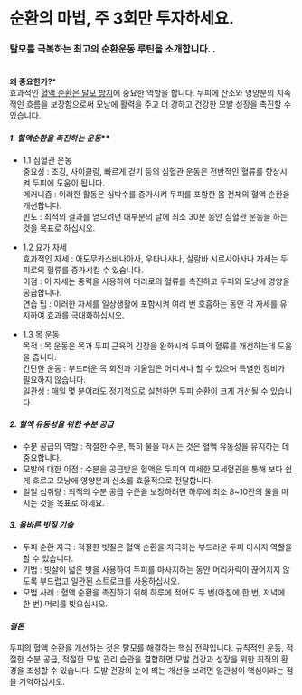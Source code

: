 
# 순환의 마법, 주 3회만 투자하세요.  
### 탈모를 극복하는 최고의 순환운동 루틴을 소개합니다.  .
　  
**왜 중요한가?***  
효과적인 [혈액 순환은 탈모 방지](/m04/m0403/m040302)에 중요한 역할을 합니다. 두피에 산소와 영양분의 지속적인 흐름을 보장함으로써 모낭에 활력을 주고 더 강하고 건강한 모발 성장을 촉진할 수 있습니다.  
  

####  *1.  혈액순환을 촉진하는 운동***  
 
 -  1.1 심혈관 운동  
중요성 : 조깅, 사이클링, 빠르게 걷기 등의 심혈관 운동은 전반적인 혈류를 향상시켜 두피에 도움이 됩니다.  
메커니즘 : 이러한 활동은 심박수를 증가시켜 두피를 포함한 몸 전체의 혈액 순환을 개선합니다.  
빈도 : 최적의 결과를 얻으려면 대부분의 날에 최소 30분 동안 심혈관 운동을 하는 것을 목표로 하십시오.  
  
 - 1.2 요가 자세  
효과적인 자세 : 아도무카스바나아사, 우타나사나, 살람바 시르사아사나 자세는 두피로의 혈류를 증가시킬 수 있습니다.  
이점 : 이 자세는 중력을 사용하여 머리로의 혈류를 촉진하고 두피와 모낭에 영양을 공급합니다.  
연습 팁 : 이러한 자세를 일상생활에 포함시켜 여러 번 호흡하는 동안 각 자세를 유지하여 효과를 극대화하십시오.  
  
 - 1.3 목 운동  
목적 : 목 운동은 목과 두피 근육의 긴장을 완화시켜 두피의 혈류를 개선하는데 도움을 줍니다.  
간단한 운동 : 부드러운 목 회전과 기울임은 어디서나 할 수 있으며 특별한 장비가 필요하지 않습니다.  
일관성 : 매일 몇 분이라도 정기적으로 실천하면 두피 순환이 크게 개선될 수 있습니다.  
  
#### ***2. 혈액 유동성을 위한 수분 공급***  
 - 수분 공급의 역할 : 적절한 수분, 특히 물을 마시는 것은 혈액 유동성을 유지하는 데 중요합니다.  
 - 모발에 대한 이점 : 수분을 공급받은 혈액은 두피의 미세한 모세혈관을 통해 보다 쉽게 ​​흐르고 모낭에 영양분과 산소를 ​​효율적으로 전달합니다.  
 - 일일 섭취량 : 최적의 수분 공급 수준을 보장하려면 하루에 최소 8~10잔의 물을 마시는 것을 목표로 하세요.  
  
#### ***3. 올바른 빗질 기술***  
 - 두피 순환 자극 : 적절한 빗질은 혈액 순환을 자극하는 부드러운 두피 마사지 역할을 할 수 있습니다.  
 - 기법 : 빗살이 넓은 빗을 사용하여 두피를 마사지하는 동안 머리카락이 끊어지지 않도록 부드럽고 일관된 스트로크를 사용하십시오.  
 - 모범 사례 : 혈액 순환을 촉진하기 위해 하루에 적어도 두 번(아침에 한 번, 저녁에 한 번) 머리를 빗으십시오.  
  
#### ***결론***    
두피의 혈액 순환을 개선하는 것은 탈모를 해결하는 핵심 전략입니다. 규칙적인 운동, 적절한 수분 공급, 적절한 모발 관리 습관을 결합하면 모발 건강과 성장을 위한 최적의 환경을 조성할 수 있습니다. 모발 건강의 눈에 띄는 개선을 보려면 일관성이 핵심이라는 점을 기억하십시오.

<!--stackedit_data:
eyJoaXN0b3J5IjpbMTYwNjgyNzkwMCwtMTQ5Njc0OTA1NiwtMT
IzNjUzNTEzMF19
-->
